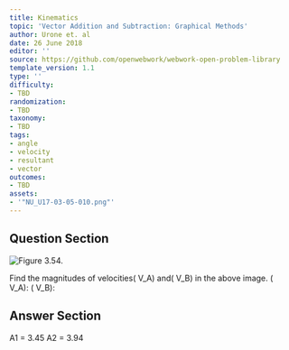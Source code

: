 ```yaml
---
title: Kinematics
topic: 'Vector Addition and Subtraction: Graphical Methods'
author: Urone et. al
date: 26 June 2018
editor: ''
source: https://github.com/openwebwork/webwork-open-problem-library
template_version: 1.1
type: ''
difficulty:
- TBD
randomization:
- TBD
taxonomy:
- TBD
tags:
- angle
- velocity
- resultant
- vector
outcomes:
- TBD
assets:
- '"NU_U17-03-05-010.png"'
---
```


## Question Section 

![Figure 3.54.]("NU_U17-03-05-010.png")

Find the magnitudes of velocities( V_A) and( V_B) in the above image.
( V_A):
( V_B):



## Answer Section

A1 = 3.45
A2 = 3.94